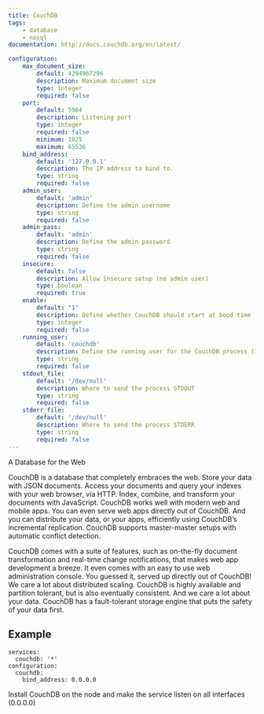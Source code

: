 ```yaml
---
title: CouchDB
tags:
    - database
    - nosql
documentation: http://docs.couchdb.org/en/latest/

configuration: 
    max_document_size:
        default: 4294967296
        description: Maximum document size
        type: integer
        required: false
    port:
        default: 5984
        description: Listening port
        type: integer
        required: false
        minimum: 1025
        maximum: 65536
    bind_address:
        default: '127.0.0.1'
        description: The IP address to bind to.
        type: string
        required: false
    admin_user:
        default: 'admin'
        description: Define the admin username
        type: string
        required: false
    admin_pass:
        default: 'admin'
        description: Define the admin password
        type: string
        required: false
    insecure:
        default: false
        description: Allow insecure setup (no admin user)
        type: boolean
        required: true
    enable:
        default: "1"
        description: Define whether CouchDB should start at bood time
        type: integer
        required: false
    running_user:
        default: 'couchdb'
        description: Define the running user for the CouchDB process (it needs to exist)
        type: string
        required: false
    stdout_file:
        default: '/dev/null'
        description: Where to send the process STDOUT
        type: string
        required: false
    stderr_file:
        default: '/dev/null'
        description: Where to send the process STDERR
        type: string
        required: false
---
```

A Database for the Web

CouchDB is a database that completely embraces the web. Store your data with JSON documents. Access your documents and query your indexes with your web browser, via HTTP. Index, combine, and transform your documents with JavaScript. CouchDB works well with modern web and mobile apps. You can even serve web apps directly out of CouchDB. And you can distribute your data, or your apps, efficiently using CouchDB’s incremental replication. CouchDB supports master-master setups with automatic conflict detection.

CouchDB comes with a suite of features, such as on-the-fly document transformation and real-time change notifications, that makes web app development a breeze. It even comes with an easy to use web administration console. You guessed it, served up directly out of CouchDB! We care a lot about distributed scaling. CouchDB is highly available and partition tolerant, but is also eventually consistent. And we care a lot about your data. CouchDB has a fault-tolerant storage engine that puts the safety of your data first.

## Example

    services:
      couchdb: '*'
    configuration:
      couchdb:
        bind_address: 0.0.0.0

Install CouchDB on the node and make the service listen on all interfaces (0.0.0.0)
